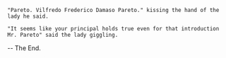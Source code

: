     "Pareto. Vilfredo Frederico Damaso Pareto." kissing the hand of the lady he said.

    "It seems like your principal holds true even for that introduction Mr. Pareto" said the lady giggling.

-- The End.